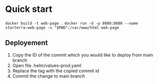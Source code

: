 # Quick start

`docker build -t web-page .`
`docker run -d -p 8080:8080 --name starterra-web-page -v "$PWD":/var/www/html web-page`

## Deployement
1. Copy the ID of the commit which you would like to deploy from main branch
2. Open file .helm/values-prod.yaml
3. Replace the tag with the copied commit id
4. Commit the change to main branch

